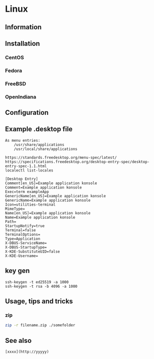 # Linux

## Information

## Installation

### CentOS

### Fedora

### FreeBSD

### OpenIndiana

## Configuration

## Example .desktop file

    As menu entries:
        /usr/share/applications
        /usr/local/share/applications

    https://standards.freedesktop.org/menu-spec/latest/
    https://specifications.freedesktop.org/desktop-entry-spec/desktop-entry-spec-1.1.html
    localectl list-locales

    [Desktop Entry]
    Comment[en_US]=Example application konsole
    Comment=Example application konsole
    Exec=term exampleApp
    GenericName[en_US]=Example application konsole
    GenericName=Example application konsole
    Icon=utilities-terminal
    MimeType=
    Name[en_US]=Example application konsole
    Name=Example application konsole
    Path=
    StartupNotify=true
    Terminal=false
    TerminalOptions=
    Type=Application
    X-DBUS-ServiceName=
    X-DBUS-StartupType=
    X-KDE-SubstituteUID=false
    X-KDE-Username=

## key gen

    ssh-keygen -t ed25519 -a 1000
    ssh-keygen -t rsa -b 4096 -a 1000

## Usage, tips and tricks

### zip

```sh
zip -r filename.zip ./somefolder
```

## See also

    [xxxx](http://yyyyy)
